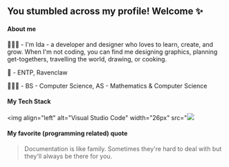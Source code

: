 ##  You stumbled across my profile! Welcome ✨

#### About me 
👩🏻‍💻 - I'm Ida - a developer and designer who loves to learn, create, and grow. When I'm not coding, you can find me designing graphics, planning get-togethers, travelling the world, drawing, or cooking.

🌸 - ENTP, Ravenclaw

👩🏻‍🎓 - BS - Computer Science, AS - Mathematics & Computer Science

#### My Tech Stack

<img align="left" alt="Visual Studio Code" width="26px" src="<img src="https://img.icons8.com/color/96/000000/html-5.png"/>

#### My favorite (programming related) quote 
> Documentation is like family. Sometimes they're hard to deal with but they'll always be there for you.





